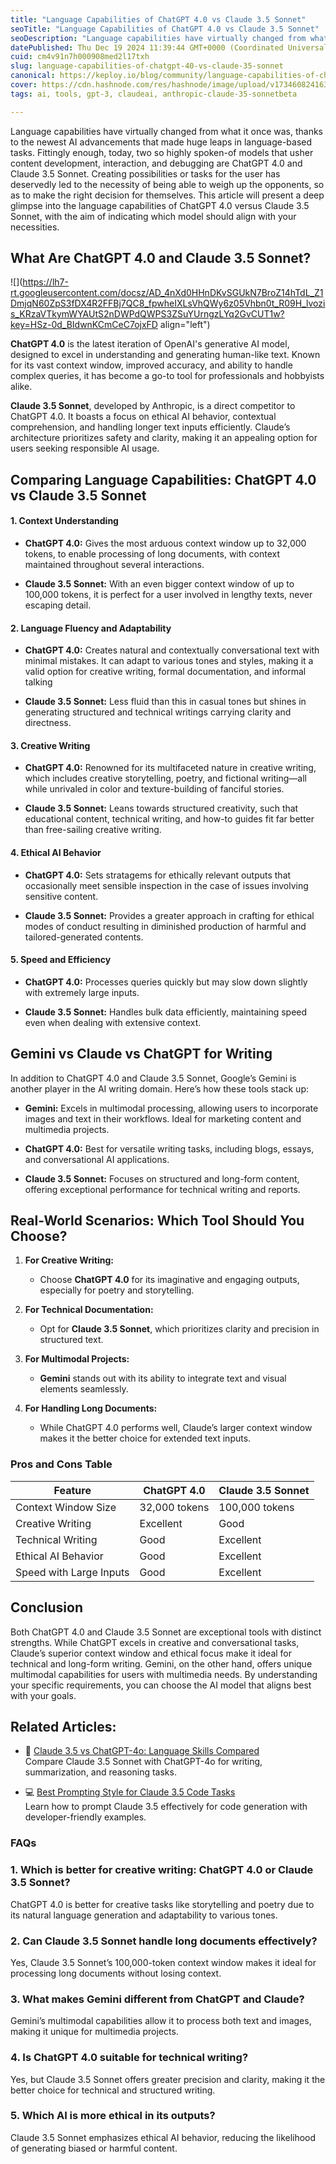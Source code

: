 ```yaml
---
title: "Language Capabilities of ChatGPT 4.0 vs Claude 3.5 Sonnet"
seoTitle: "Language Capabilities of ChatGPT 4.0 vs Claude 3.5 Sonnet"
seoDescription: "Language capabilities have virtually changed from what it once was, thanks to the newest AI advancements that made huge leaps in language-based tasks."
datePublished: Thu Dec 19 2024 11:39:44 GMT+0000 (Coordinated Universal Time)
cuid: cm4v91n7h000908med2l17txh
slug: language-capabilities-of-chatgpt-40-vs-claude-35-sonnet
canonical: https://keploy.io/blog/community/language-capabilities-of-chatgpt-40-vs-claude-35-sonnet
cover: https://cdn.hashnode.com/res/hashnode/image/upload/v1734608241639/3b73d898-657d-424a-b6d4-e55c650e950b.png
tags: ai, tools, gpt-3, claudeai, anthropic-claude-35-sonnetbeta

---
```


Language capabilities have virtually changed from what it once was, thanks to the newest AI advancements that made huge leaps in language-based tasks. Fittingly enough, today, two so highly spoken-of models that usher content development, interaction, and debugging are ChatGPT 4.0 and Claude 3.5 Sonnet. Creating possibilities or tasks for the user has deservedly led to the necessity of being able to weigh up the opponents, so as to make the right decision for themselves. This article will present a deep glimpse into the language capabilities of ChatGPT 4.0 versus Claude 3.5 Sonnet, with the aim of indicating which model should align with your necessities.

## **What Are ChatGPT 4.0 and Claude 3.5 Sonnet?**

![](https://lh7-rt.googleusercontent.com/docsz/AD_4nXd0HHnDKvSGUkN7BroZ14hTdL_Z1DmjqN60ZpS3fDX4R2FFBj7QC8_fpwheIXLsVhQWy6z05Vhbn0t_R09H_lvozis_KRzaVTkymWYAUtS2nDWPdQWPS3ZSuYUrngzLYq2GvCUT1w?key=HSz-0d_BIdwnKCmCeC7ojxFD align="left")

**ChatGPT 4.0** is the latest iteration of OpenAI's generative AI model, designed to excel in understanding and generating human-like text. Known for its vast context window, improved accuracy, and ability to handle complex queries, it has become a go-to tool for professionals and hobbyists alike.

**Claude 3.5 Sonnet**, developed by Anthropic, is a direct competitor to ChatGPT 4.0. It boasts a focus on ethical AI behavior, contextual comprehension, and handling longer text inputs efficiently. Claude’s architecture prioritizes safety and clarity, making it an appealing option for users seeking responsible AI usage.

## **Comparing Language Capabilities: ChatGPT 4.0 vs Claude 3.5 Sonnet**

#### **1\. Context Understanding**

* **ChatGPT 4.0:** Gives the most arduous context window up to 32,000 tokens, to enable processing of long documents, with context maintained throughout several interactions.
    
* **Claude 3.5 Sonnet:** With an even bigger context window of up to 100,000 tokens, it is perfect for a user involved in lengthy texts, never escaping detail.
    

#### **2\. Language Fluency and Adaptability**

* **ChatGPT 4.0:** Creates natural and contextually conversational text with minimal mistakes. It can adapt to various tones and styles, making it a valid option for creative writing, formal documentation, and informal talking
    
* **Claude 3.5 Sonnet:** Less fluid than this in casual tones but shines in generating structured and technical writings carrying clarity and directness.
    

#### **3\. Creative Writing**

* **ChatGPT 4.0:** Renowned for its multifaceted nature in creative writing, which includes creative storytelling, poetry, and fictional writing—all while unrivaled in color and texture-building of fanciful stories.
    
* **Claude 3.5 Sonnet:** Leans towards structured creativity, such that educational content, technical writing, and how-to guides fit far better than free-sailing creative writing.
    

#### **4\. Ethical AI Behavior**

* **ChatGPT 4.0:** Sets stratagems for ethically relevant outputs that occasionally meet sensible inspection in the case of issues involving sensitive content.
    
* **Claude 3.5 Sonnet:** Provides a greater approach in crafting for ethical modes of conduct resulting in diminished production of harmful and tailored-generated contents.
    

#### **5\. Speed and Efficiency**

* **ChatGPT 4.0:** Processes queries quickly but may slow down slightly with extremely large inputs.
    
* **Claude 3.5 Sonnet:** Handles bulk data efficiently, maintaining speed even when dealing with extensive context.
    

## **Gemini vs Claude vs ChatGPT for Writing**

In addition to ChatGPT 4.0 and Claude 3.5 Sonnet, Google’s Gemini is another player in the AI writing domain. Here’s how these tools stack up:

* **Gemini:** Excels in multimodal processing, allowing users to incorporate images and text in their workflows. Ideal for marketing content and multimedia projects.
    
* **ChatGPT 4.0:** Best for versatile writing tasks, including blogs, essays, and conversational AI applications.
    
* **Claude 3.5 Sonnet:** Focuses on structured and long-form content, offering exceptional performance for technical writing and reports.
    

## **Real-World Scenarios: Which Tool Should You Choose?**

1. **For Creative Writing:**
    
    * Choose **ChatGPT 4.0** for its imaginative and engaging outputs, especially for poetry and storytelling.
        
2. **For Technical Documentation:**
    
    * Opt for **Claude 3.5 Sonnet**, which prioritizes clarity and precision in structured text.
        
3. **For Multimodal Projects:**
    
    * **Gemini** stands out with its ability to integrate text and visual elements seamlessly.
        
4. **For Handling Long Documents:**
    
    * While ChatGPT 4.0 performs well, Claude’s larger context window makes it the better choice for extended text inputs.
        

### **Pros and Cons Table**

| **Feature** | **ChatGPT 4.0** | **Claude 3.5 Sonnet** |
| --- | --- | --- |
| Context Window Size | 32,000 tokens | 100,000 tokens |
| Creative Writing | Excellent | Good |
| Technical Writing | Good | Excellent |
| Ethical AI Behavior | Good | Excellent |
| Speed with Large Inputs | Good | Excellent |

## **Conclusion**

Both ChatGPT 4.0 and Claude 3.5 Sonnet are exceptional tools with distinct strengths. While ChatGPT excels in creative and conversational tasks, Claude’s superior context window and ethical focus make it ideal for technical and long-form writing. Gemini, on the other hand, offers unique multimodal capabilities for users with multimedia needs. By understanding your specific requirements, you can choose the AI model that aligns best with your goals.  

## **Related Articles:**

* 🤖 [Claude 3.5 vs ChatGPT-4o: Language Skills Compared](https://keploy.io/blog/community/language-capabilities-of-chatgpt-40-vs-claude-35-sonnet)  
    Compare Claude 3.5 Sonnet with ChatGPT-4o for writing, summarization, and reasoning tasks.
    
* 💻 [Best Prompting Style for Claude 3.5 Code Tasks](https://keploy.io/blog/community/best-claude-3-5-style-for-code)  
    Learn how to prompt Claude 3.5 effectively for code generation with developer-friendly examples.
    

### **FAQs**

### **1\. Which is better for creative writing: ChatGPT 4.0 or Claude 3.5 Sonnet?**

ChatGPT 4.0 is better for creative tasks like storytelling and poetry due to its natural language generation and adaptability to various tones.

### **2\. Can Claude 3.5 Sonnet handle long documents effectively?**

Yes, Claude 3.5 Sonnet’s 100,000-token context window makes it ideal for processing long documents without losing context.

### **3\. What makes Gemini different from ChatGPT and Claude?**

Gemini’s multimodal capabilities allow it to process both text and images, making it unique for multimedia projects.

### **4\. Is ChatGPT 4.0 suitable for technical writing?**

Yes, but Claude 3.5 Sonnet offers greater precision and clarity, making it the better choice for technical and structured writing.

### **5\. Which AI is more ethical in its outputs?**

Claude 3.5 Sonnet emphasizes ethical AI behavior, reducing the likelihood of generating biased or harmful content.